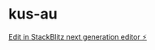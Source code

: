 # kus-au

[Edit in StackBlitz next generation editor ⚡️](https://stackblitz.com/~/github.com/complexsimplcitymedia/kus-au)